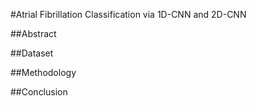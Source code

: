 #Atrial Fibrillation Classification via 1D-CNN and 2D-CNN

##Abstract

##Dataset

##Methodology

##Conclusion
